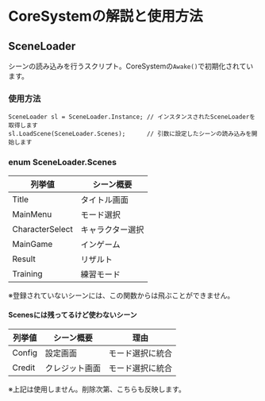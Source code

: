 # CoreSystemの解説と使用方法
## SceneLoader
シーンの読み込みを行うスクリプト。CoreSystemの`Awake()`で初期化されています。

### 使用方法
```
SceneLoader sl = SceneLoader.Instance; // インスタンスされたSceneLoaderを取得します
sl.LoadScene(SceneLoader.Scenes);      // 引数に設定したシーンの読み込みを開始します
```

### enum SceneLoader.Scenes

|列挙値|シーン概要|
|---|---|
|Title|タイトル画面|
|MainMenu|モード選択|
|CharacterSelect|キャラクター選択|
|MainGame|インゲーム|
|Result|リザルト|
|Training|練習モード|

※登録されていないシーンには、この関数からは飛ぶことができません。

#### Scenesには残ってるけど使わないシーン

|列挙値|シーン概要|理由|
|---|---|---|
|Config|設定画面|モード選択に統合|
|Credit|クレジット画面|モード選択に統合|

※上記は使用しません。削除次第、こちらも反映します。
